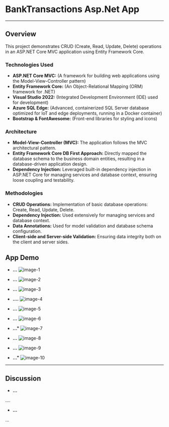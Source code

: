 # BankTransactions Asp.Net App

---
## Overview

This project demonstrates CRUD (Create, Read, Update, Delete) operations in an ASP.NET Core MVC application using Entity Framework Core.

### Technologies Used

* **ASP.NET Core MVC:** (A framework for building web applications using the Model-View-Controller pattern)
* **Entity Framework Core:** (An Object-Relational Mapping (ORM) framework for .NET)
* **Visual Studio 2022:** (Integrated Development Environment (IDE) used for development)
* **Azure SQL Edge:** (Advanced, containerized SQL Server database optimized for IoT and edge deployments, running in a Docker container)
* **Bootstrap & FontAwesome:** (Front-end libraries for styling and icons)


### Architecture

* **Model-View-Controller (MVC):** The application follows the MVC architectural pattern.
* **Entity Framework Core DB First Approach:** Directly mapped the database schema to the business domain entities, resulting in a database-driven application design.
* **Dependency Injection:** Leveraged built-in dependency injection in ASP.NET Core for managing services and database context, ensuring loose coupling and testability.


### Methodologies

* **CRUD Operations:** Implementation of basic database operations: Create, Read, Update, Delete.
* **Dependency Injection:** Used extensively for managing services and database context.
* **Data Annotations:** Used for model validation and database schema configuration.
* **Client-side and Server-side Validation:** Ensuring data integrity both on the client and server sides.

## App Demo

* **...** 
![image-1](./images/SS1.png)

* **...** 
![image-2](./images/SS2.png)

* **...**
![image-3](./images/SS3.png)

* **....**
![image-4](./images/SS4.png)

* **...**
![image-5](./images/SS5.png)

* **...**
![image-6](./images/SS6.png)

* **..."**
![image-7](./images/SS7.png)

* **...**
![image-8](./images/SS8.png)

* **...**
![image-9](./images/SS9.png)

* **..."**
![image-10](./images/SS10.png)




---
## Discussion

* **...**

....

* **...**

...